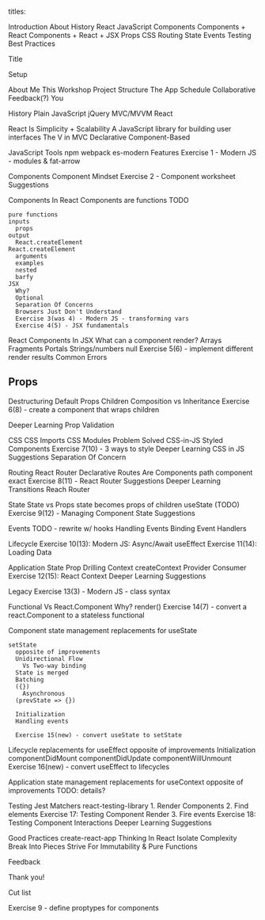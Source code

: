 titles:

Introduction
About
History
React
JavaScript
Components
Components + React
Components + React + JSX
Props
CSS
Routing
State
Events
Testing
Best Practices

Title

Setup

About
  Me
  This Workshop
    Project Structure
    The App
    Schedule
    Collaborative
    Feedback(?)
  You

History
  Plain JavaScript
  jQuery
  MVC/MVVM
  React

React
  Is
    Simplicity + Scalability
    A JavaScript library for building user interfaces
    The V in MVC
    Declarative
    Component-Based

JavaScript
  Tools
    npm
    webpack
    es-modern
  Features
    Exercise 1 - Modern JS - modules & fat-arrow

Components
  Component Mindset
  Exercise 2 - Component worksheet
  Suggestions

Components In React
  Components are functions TODO

    pure functions
    inputs
      props
    output
      React.createElement
    React.createElement
      arguments
      examples
      nested
      barfy
    JSX
      Why?
      Optional
      Separation Of Concerns
      Browsers Just Don't Understand
      Exercise 3(was 4) - Modern JS - transforming vars
      Exercise 4(5) - JSX fundamentals

React Components In JSX
  What can a component render?
    Arrays
    Fragments
    Portals
    Strings/numbers
    null
    Exercise 5(6) - implement different render results
    Common Errors

Props
  --
  Destructuring
  Default Props
  Children
    Composition vs Inheritance
  Exercise 6(8) - create a component that wraps children

  Deeper Learning
    Prop Validation

CSS
  CSS Imports
  CSS Modules
    Problem Solved
  CSS-in-JS
    Styled Components
  Exercise 7(10) - 3 ways to style
  Deeper Learning
    CSS in JS
  Suggestions
    Separation Of Concern
  
Routing
  React Router
    Declarative
    Routes Are Components
    <Router>
    <Route>
      path
      component
      exact
    <Link>
    <NavLink>
  Exercise 8(11) - React Router
  Suggestions
  Deeper Learning
    Transitions
    Reach Router

State
  State vs Props
  state becomes props of children
  useState (TODO)
  Exercise 9(12) - Managing Component State
  Suggestions

Events TODO - rewrite w/ hooks
  Handling Events
  Binding Event Handlers

Lifecycle
  Exercise 10(13): Modern JS: Async/Await
  useEffect
  Exercise 11(14): Loading Data

Application State
  Prop Drilling
  Context
    createContext
    Provider
    Consumer
  Exercise 12(15): React Context
  Deeper Learning
  Suggestions

Legacy
  Exercise 13(3) - Modern JS - class syntax
  
  Functional Vs React.Component
    Why?
    render()
    Exercise 14(7) - convert a react.Component to a stateless functional

  Component state management
    replacements for useState

    setState
      opposite of improvements
      Unidirectional Flow
        Vs Two-way binding
      State is merged
      Batching
      ({})
        Asynchronous
      (prevState => {})

      Initialization
      Handling events

      Exercise 15(new) - convert useState to setState

  Lifecycle
    replacements for useEffect
      opposite of improvements
    Initialization
    componentDidMount
    componentDidUpdate
    componentWillUnmount
    Exercise 16(new) - convert useEffect to lifecycles

  Application state management
    replacements for useContext
      opposite of improvements
    TODO: details?    

Testing
  Jest
  Matchers
  react-testing-library
    1. Render Components
    2. Find elements
      Exercise 17: Testing Component Render
    3. Fire events
      Exercise 18: Testing Component Interactions
  Deeper Learning
  Suggestions

Good Practices
  create-react-app
  Thinking In React
  Isolate Complexity
  Break Into Pieces
  Strive For Immutability & Pure Functions

Feedback

Thank you!



Cut list

  Exercise 9 - define proptypes for components
